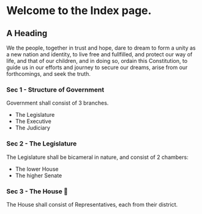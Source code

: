 # Welcome to the Index page.
## A Heading
We the people, together in trust and hope, dare to dream to form a unity as a new nation and identity, to live free and fullfilled, and protect our way of life, and that of our children, and in doing so, ordain this Constitution, to guide us in our efforts and journey to secure our dreams, arise from our forthcomings, and seek the truth.

### Sec 1 - Structure of Government
Government shall consist of 3 branches.
- The Legislature
- The Executive
- The Judiciary

### Sec 2 - The Legislature
The Legislature shall be bicameral in nature, and consist of 2 chambers:
- The lower House
- The higher Senate

### Sec 3 - The House 🏡
The House shall consist of Representatives, each from their district.

